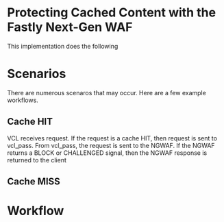 # Protecting Cached Content with the Fastly Next-Gen WAF

This implementation does the following

# Scenarios

There are numerous scenaros that may occur. Here are a few example workflows. 

## Cache HIT
VCL receives request.
If the request is a cache HIT, then request is sent to vcl_pass.
From vcl_pass, the request is sent to the NGWAF.
If the NGWAF returns a BLOCK or CHALLENGED signal, then the NGWAF response is returned to the client

## Cache MISS

# Workflow
